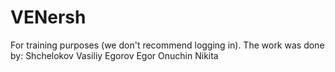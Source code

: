 # VENersh
For training purposes (we don't recommend logging in). The work was done by: Shchelokov Vasiliy Egorov Egor Onuсhin Nikita
